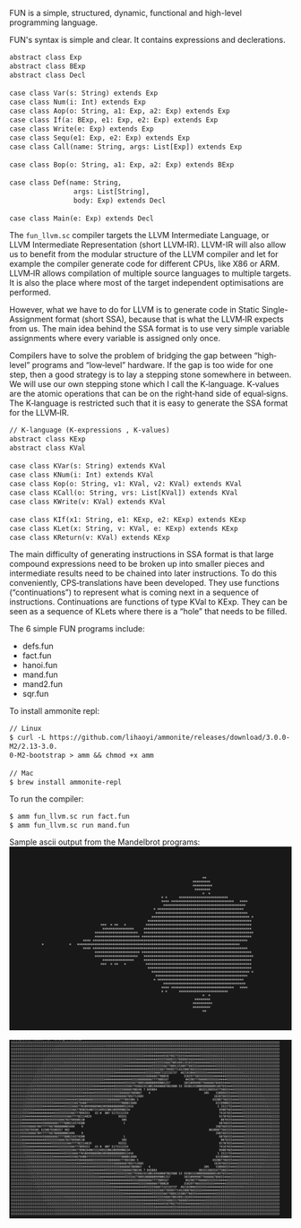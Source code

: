 FUN is a simple, structured, dynamic, functional and high-level programming language.

FUN's syntax is simple and clear. It contains expressions and declerations.

```
abstract class Exp 
abstract class BExp 
abstract class Decl

case class Var(s: String) extends Exp
case class Num(i: Int) extends Exp
case class Aop(o: String, a1: Exp, a2: Exp) extends Exp 
case class If(a: BExp, e1: Exp, e2: Exp) extends Exp
case class Write(e: Exp) extends Exp
case class Sequ(e1: Exp, e2: Exp) extends Exp
case class Call(name: String, args: List[Exp]) extends Exp

case class Bop(o: String, a1: Exp, a2: Exp) extends BExp

case class Def(name: String,
                args: List[String],
                body: Exp) extends Decl 

case class Main(e: Exp) extends Decl
```

The `fun_llvm.sc` compiler targets the LLVM Intermediate Language, or LLVM Intermediate
Representation (short LLVM‐IR). LLVM-IR will also allow us to benefit from the modular 
structure of the LLVM compiler and let for example the compiler generate code for 
different CPUs, like X86 or ARM. LLVM‐IR allows compilation of multiple source 
languages to multiple targets. It is also the place where most of the target 
independent optimisations are performed.

However, what we have to do for LLVM is to generate code in Static Single-Assignment 
format (short SSA), because that is what the LLVM‐IR expects from us. The main idea 
behind the SSA format is to use very simple variable assignments where every variable 
is assigned only once.

Compilers have to solve the problem of bridging the gap between “high‐level” programs 
and “low‐level” hardware. If the gap is too wide for one step, then a good strategy is 
to lay a stepping stone somewhere in between. We will use our own stepping stone which 
I call the K‐language. K‐values are the atomic operations that can be on the right‐hand 
side of equal‐signs. The K‐language is restricted such that it is easy to generate the 
SSA format for the LLVM‐IR.

```
// K-language (K-expressions , K-values)
abstract class KExp
abstract class KVal

case class KVar(s: String) extends KVal
case class KNum(i: Int) extends KVal
case class Kop(o: String, v1: KVal, v2: KVal) extends KVal
case class KCall(o: String, vrs: List[KVal]) extends KVal
case class KWrite(v: KVal) extends KVal

case class KIf(x1: String, e1: KExp, e2: KExp) extends KExp
case class KLet(x: String, v: KVal, e: KExp) extends KExp
case class KReturn(v: KVal) extends KExp
```

The main difficulty of generating instructions in SSA format is that large compound 
expressions need to be broken up into smaller pieces and intermediate results need to 
be chained into later instructions. To do this conveniently, CPS‐translations have been 
developed. They use functions (“continuations”) to represent what is coming next in a 
sequence of instructions. Continuations are functions of type KVal to KExp. They can be 
seen as a sequence of KLets where there is a “hole” that needs to be filled.

The 6 simple FUN programs include:
- defs.fun
- fact.fun
- hanoi.fun
- mand.fun
- mand2.fun
- sqr.fun

To install ammonite repl:

```
// Linux
$ curl -L https://github.com/lihaoyi/ammonite/releases/download/3.0.0-M2/2.13-3.0.
0-M2-bootstrap > amm && chmod +x amm

// Mac
$ brew install ammonite-repl
```

To run the compiler:
```
$ amm fun_llvm.sc run fact.fun
$ amm fun_llvm.sc run mand.fun
```

Sample ascii output from the Mandelbrot programs:
![mand.fun](img/mand.png)

![mand2.fun](img/mand2.png)